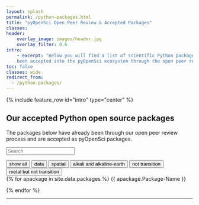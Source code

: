 ```yaml
---
layout: splash
permalink: /python-packages.html
title: "pyOpenSci Open Peer Review & Accepted Packages"
classes:
header:
    overlay_image: images/header.jpg
    overlay_filter: 0.6
intro:
    - excerpt: "Below you will find a list of scientific Python packages that have
    been accepted into the pyOpenSci ecosystem through the open peer review process."
toc: false
classes: wide
redirect_from:
  - /python-packages/
---
```


{% include feature_row id="intro" type="center" %}

## Our accepted Python open source packages

The packages below have already been through our open peer review process and
are accepted as pyOpenSci packages.

<p><input type="text" id="quicksearch" placeholder="Search" /></p>

<div id="filters" class="button-group">
  <button class="button is-checked" data-filter="*">show all</button>
  <button class="button" data-filter=".data">data</button>
  <button class="button" data-filter=".spatial">spatial</button>
  <button class="button" data-filter=".alkali, .alkaline-earth">alkali and alkaline-earth</button>
  <button class="button" data-filter=":not(.transition)">not transition</button>
  <button class="button" data-filter=".metal:not(.transition)">metal but not transition</button>
</div>

<div class="grid-isotope">
{% for apackage in site.data.packages %}
{{ apackage.Package-Name }}

{% endfor %}
</div>

<hr style="clear:both;">
<br clear="both">
